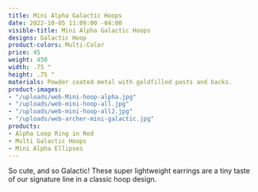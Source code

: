 ```yaml
---
title: Mini Alpha Galactic Hoops
date: 2022-10-05 11:09:00 -04:00
visible-title: Mini Alpha Galactic Hoops
designs: Galactic Hoop
product-colors: Multi-Color
price: 45
weight: 450
width: .75 "
height: .75 "
materials: Powder coated metal with goldfilled posts and backs.
product-images:
- "/uploads/web-Mini-hoop-alpha.jpg"
- "/uploads/web-mini-hoop-all.jpg"
- "/uploads/web-mini-hoop-all2.jpg"
- "/uploads/web-archer-mini-galactic.jpg"
products:
- Alpha Loop Ring in Red
- Multi Galactic Hoops
- Mini Alpha Ellipses
---
```


So cute, and so Galactic! These super lightweight earrings are a tiny taste of our signature line in a classic hoop design. 
